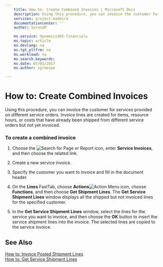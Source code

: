 ```yaml
---
    title: How to: Create Combined Invoices | Microsoft Docs
    description: Using this procedure, you can invoice the customer for services provided on different service orders. Invoice lines are created for items, resource hours, or costs that have already been shipped from different service orders but not yet invoiced.
    services: project-madeira
    documentationcenter: ''
    author: SorenGP

    ms.service: dynamics365-financials
    ms.topic: article
    ms.devlang: na
    ms.tgt_pltfrm: na
    ms.workload: na
    ms.search.keywords:
    ms.date: 07/01/2017
    ms.author: sgroespe

---
```

# How to: Create Combined Invoices
Using this procedure, you can invoice the customer for services provided on different service orders. Invoice lines are created for items, resource hours, or costs that have already been shipped from different service orders but not yet invoiced.  
  
### To create a combined invoice  
  
1.  Choose the ![Search for Page or Report](media/ui-search/search_small.png "Search for Page or Report icon") icon, enter **Service Invoices**, and then choose the related link.  
  
2.  Create a new service invoice.  
  
3.  Specify the customer you want to invoice and fill in the document header.  
  
4.  On the **Lines** FastTab, choose **Actions**![Action Menu icon](../media/actionmenuicon.png "actionMenuIcon"), choose **Functions**, and then choose **Get Shipment Lines**. The **Get Service Shipment Lines** window displays all the shipped but not invoiced lines for the specified customer.  
  
5.  In the **Get Service Shipment Lines** window, select the lines for the service you want to invoice, and then choose the **OK** button to insert the service shipment lines into the invoice. The selected lines are copied to the service invoice.  
  
## See Also  
 [How to: Invoice Posted Shipment Lines](../how-to-invoice-posted-shipment-lines.md)   
 [How to: Get Service Shipment Lines](../how-to-get-service-shipment-lines.md)